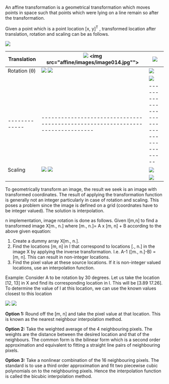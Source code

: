 An affine transformation is a geometrical transformation which moves points in space such that points which were lying on a line remain so after the transformation.

Given a point which is a point location [x, y]<sup>T</sup> , transformed location after translation, rotation and scaling can be as follows.

<img src="affine/images/image012.jpg">

|Translation  |<img src="affine/images/image013.jpg"> <img src="affine/images/image014.jpg"">|<img src="affine/images/image015.jpg">| 	
|-------------|------------------------------------------------------------------------------|--------------------------------------|
|Rotation (θ)|<img src="affine/images/image016.jpg"> <img src="affine/images/image017.jpg"> |<img src="affine/images/image018.jpg">|
|             |                                                                              |<img src="affine/images/image019.jpg">|	
|-------------|------------------------------------------------------------------------------|--------------------------------------|
|Scaling      |<img src="affine/images/image020.jpg"> <img src="affine/images/image021.jpg"> |<img src="affine/images/image022.jpg">| 
|             |                                                                              |<img src="affine/images/image023.jpg">|    	

	
To geometrically transform an image, the result we seek is an image with transformed coordinates. The result of applying the transformation function is generally not an integer particularly in case of rotation and scaling. This poses a problem since the image is defined on a grid (coordnates have to be integer valued). The solution is interpolation.

n implementation, image rotation is done as follows. Given I[m,n] to find a transformed image X[m., n.] where [m., n.]= A x [m, n] + B according to the above given equation:

 1. Create a dummy array X[m., n.].
 2. Find the locations [m, n] in I that correspond to locations [., n.] in the image X by applying the inverse transformation. I.e. A-1 ([m., n.]-B) = [m, n]. This can result in non-integer locations.
 3. Find the pixel value at these source locations. If it is non-integer valued locations, use an interpolation function.

Example: Consider A to be rotation by 30 degrees. Let us take the location [12, 13] in X and find its corresponding location in I. This will be [3.89 17.26]. To determine the value of I at this location, we can use the known values closest to this location

<img src="affine/images/image024.jpg">

     
<img src="affine/images/image025.jpg">

**Option 1:** Round off the [m, n] and take the pixel value at that location. This is known as the nearest neighbour interpolation method.

**Option 2:** Take the weighted average of the 4 neighbouring pixels. The weights are the distance between the desired location and that of the neighbours. The common form is the bilinear form which is a second order approximation and equivalent to fitting a straight line pairs of neighbouring pixels.

**Option 3:** Take a nonlinear combination of the 16 neighbouring pixels. The standard is to use a third order approximation and fit two piecewise cubic polynomials on to the neighbouring pixels. Hence the interpolation function is called the bicubic interpolation method.
